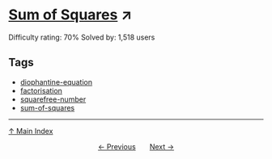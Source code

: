 # [Sum of Squares](https://projecteuler.net/problem=273) ↗️

Difficulty rating: 70%
Solved by: 1,518 users
## Tags

- [diophantine-equation](../tags/diophantine-equation.md)
- [factorisation](../tags/factorisation.md)
- [squarefree-number](../tags/squarefree-number.md)
- [sum-of-squares](../tags/sum-of-squares.md)



---

[↑ Main Index](../README.md)


<div align=center><a href='272.md'>← Previous</a> &nbsp;&nbsp; &nbsp;&nbsp;  <a href='274.md'>Next →</a></div>
